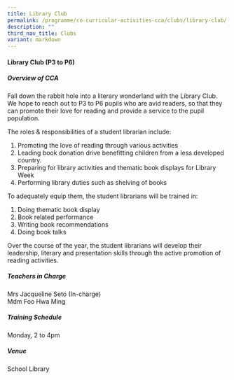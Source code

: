 ```yaml
---
title: Library Club
permalink: /programme/co-curricular-activities-cca/clubs/library-club/
description: ""
third_nav_title: Clubs
variant: markdown
---
```

#### **Library Club (P3 to P6)**

##### **Overview of CCA**

Fall down the rabbit hole into a literary wonderland with the Library Club.  We hope to reach out to P3 to P6 pupils who are avid readers, so that they can promote their love for reading and provide a service to the pupil population. 

The roles &amp; responsibilities of a student librarian include:

1. Promoting the love of reading through various activities
2. Leading book donation drive benefitting children from a less developed country.
3. Preparing for library activities and thematic book displays for Library Week 
4. Performing library duties such as shelving of books

To adequately equip them, the student librarians will be trained in:

1. Doing thematic book display
2. Book related performance 
3. Writing book recommendations
4. Doing book talks

Over the course of the year, the student librarians will develop their leadership, literary and presentation skills through the active promotion of reading activities. 

##### **Teachers in Charge**

Mrs Jacqueline Seto (In-charge)<br>
Mdm Foo Hwa Ming

##### **Training Schedule**

Monday, 2 to 4pm

##### **Venue**
School Library